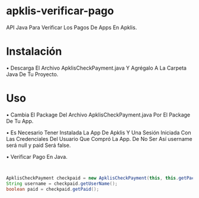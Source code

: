 # apklis-verificar-pago
API Java Para Verificar Los Pagos De Apps En Apklis.



# Instalación


 • Descarga El Archivo ApklisCheckPayment.java Y
   Agrégalo A La Carpeta Java De Tu Proyecto.



# Uso

 • Cambia El Package Del Archivo ApklisCheckPayment.java
   Por El Package De Tu App.

 
 • Es Necesario Tener Instalada La App De Apklis Y 
   Una Sesión Iniciada Con Las Credenciales Del
   Usuario Que Compró La App. De No Ser Así
   username será null y paid Será false.


 • Verificar Pago En Java.

 
```java


ApklisCheckPayment checkpaid = new ApklisCheckPayment(this, this.getPackageName());
String username = checkpaid.getUserName();
boolean paid = checkpaid.getPaid();


```

   
  
   
